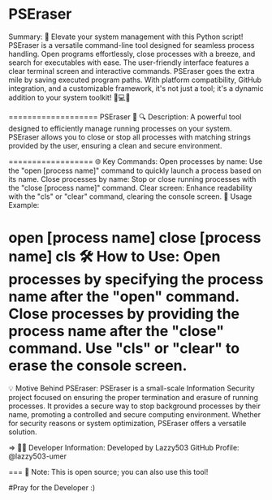 PSEraser
==========

Summary:
🚀 Elevate your system management with this Python script! PSEraser is a versatile command-line tool designed for seamless process handling. Open programs effortlessly, close processes with a breeze, and search for executables with ease. The user-friendly interface features a clear terminal screen and interactive commands. PSEraser goes the extra mile by saving executed program paths. With platform compatibility, GitHub integration, and a customizable framework, it's not just a tool; it's a dynamic addition to your system toolkit! 🔧💻✨

===================
PSEraser 🚀
🔍 Description:
A powerful tool designed to efficiently manage running processes on your system. PSEraser allows you to close or stop all processes with matching strings provided by the user, ensuring a clean and secure environment.

==================
🌐 Key Commands:
Open processes by name: Use the "open [process name]" command to quickly launch a process based on its name.
Close processes by name: Stop or close running processes with the "close [process name]" command.
Clear screen: Enhance readability with the "cls" or "clear" command, clearing the console screen.
📌 Usage Example:


open [process name]
close [process name]
cls
🛠️ How to Use:
Open processes by specifying the process name after the "open" command.
Close processes by providing the process name after the "close" command.
Use "cls" or "clear" to erase the console screen.
===
💡 Motive Behind PSEraser:
PSEraser is a small-scale Information Security project focused on ensuring the proper termination and erasure of running processes. It provides a secure way to stop background processes by their name, promoting a controlled and secure computing environment. Whether for security reasons or system optimization, PSEraser offers a versatile solution.

=>
👨‍💻 Developer Information:
Developed by Lazzy503
GitHub Profile: @lazzy503-umer

===
🚧 Note:
This is open source; you can also use this tool!

#Pray for the Developer :)

